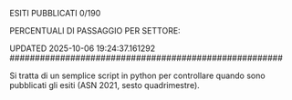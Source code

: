ESITI PUBBLICATI 0/190 

PERCENTUALI DI PASSAGGIO PER SETTORE:

UPDATED 2025-10-06 19:24:37.161292
###################################################### 

Si tratta di un semplice script in python per controllare quando sono pubblicati gli esiti (ASN 2021, sesto quadrimestre).

